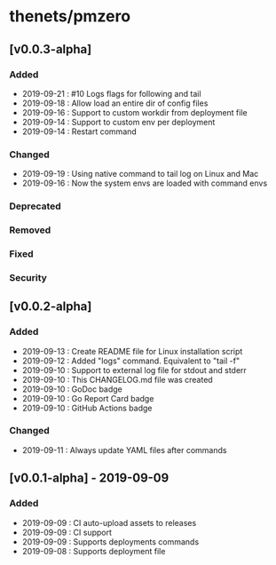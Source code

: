 # thenets/pmzero

## [v0.0.3-alpha]
### Added
- 2019-09-21 : #10 Logs flags for following and tail
- 2019-09-18 : Allow load an entire dir of config files
- 2019-09-16 : Support to custom workdir from deployment file
- 2019-09-14 : Support to custom env per deployment
- 2019-09-14 : Restart command
### Changed
- 2019-09-19 : Using native command to tail log on Linux and Mac
- 2019-09-16 : Now the system envs are loaded with command envs
### Deprecated
### Removed
### Fixed
### Security

## [v0.0.2-alpha]
### Added
- 2019-09-13 : Create README file for Linux installation script
- 2019-09-12 : Added "logs" command. Equivalent to "tail -f"
- 2019-09-10 : Support to external log file for stdout and stderr
- 2019-09-10 : This CHANGELOG.md file was created
- 2019-09-10 : GoDoc badge
- 2019-09-10 : Go Report Card badge
- 2019-09-10 : GitHub Actions badge
### Changed
- 2019-09-11 : Always update YAML files after commands

## [v0.0.1-alpha] - 2019-09-09
### Added
- 2019-09-09 : CI auto-upload assets to releases
- 2019-09-09 : CI support
- 2019-09-09 : Supports deployments commands
- 2019-09-08 : Supports deployment file
